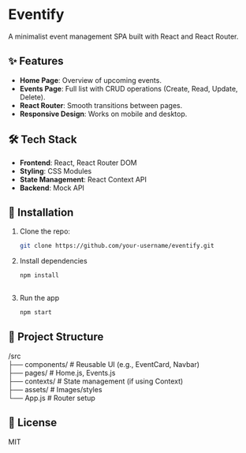 # Eventify  

A minimalist event management SPA built with React and React Router.

## ✨ Features  
- **Home Page**: Overview of upcoming events.  
- **Events Page**: Full list with CRUD operations (Create, Read, Update, Delete).  
- **React Router**: Smooth transitions between pages.  
- **Responsive Design**: Works on mobile and desktop.  

## 🛠️ Tech Stack  
- **Frontend**: React, React Router DOM  
- **Styling**: CSS Modules
- **State Management**: React Context API  
- **Backend**: Mock API  

## 🚀 Installation  
1. Clone the repo:  
   ```bash
   git clone https://github.com/your-username/eventify.git

2. Install dependencies
   ```bash
   npm install
  
3. Run the app
    ```bash
    npm start

## 📂 Project Structure

/src  
├── components/      # Reusable UI (e.g., EventCard, Navbar)  
├── pages/           # Home.js, Events.js  
├── contexts/        # State management (if using Context)  
├── assets/          # Images/styles  
└── App.js           # Router setup  

## 📄 License
MIT


